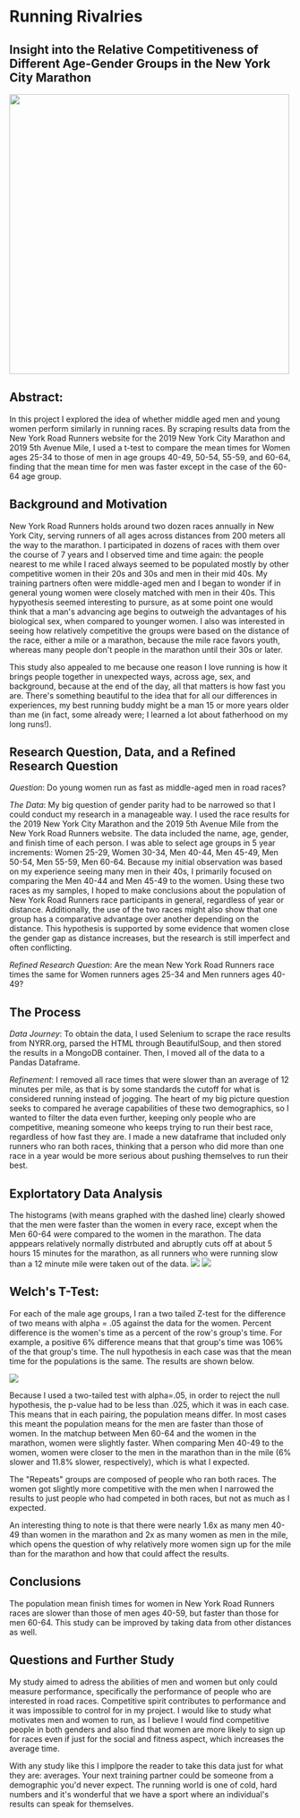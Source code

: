 
# Running Rivalries

## Insight into the Relative Competitiveness of Different Age-Gender Groups in the New York City Marathon

<img src="img/img1.png" width="500">

## Abstract: 

In this project I explored the idea of whether middle aged men and young women perform similarly in running races.  By scraping results data from the New York Road Runners website for the 2019 New York City Marathon and 2019 5th Avenue Mile, I used a t-test to compare the mean times for Women ages 25-34 to those of men in age groups 40-49, 50-54, 55-59, and 60-64, finding that the mean time for men was faster except in the case of the 60-64 age group.


## Background and Motivation
New York Road Runners holds around two dozen races annually in New York City, serving runners of all ages across distances from 200 meters all the way to the marathon.  I participated in dozens of races with them over the course of 7 years and I observed time and time again: the people nearest to me while I raced always seemed to be populated mostly by other competitive women in their 20s and 30s and men in their mid 40s.  My training partners often were middle-aged men and I began to wonder if in general young women were closely matched with men in their 40s. This hypyothesis seemed interesting to pursure, as at some point one would think that a man's advancing age begins to outweigh the advantages of his biological sex, when compared to younger women.  I also was interested in seeing how relatively competitive the groups were based on the distance of the race, either a mile or a marathon, because the mile race favors youth, whereas many people don't people in the marathon until their 30s or later.

This study also appealed to me because one reason I love running is how it brings people together in unexpected ways, across age, sex, and background, because at the end of the day, all that matters is how fast you are.  There's something beautiful to the idea that for all our differences in experiences, my best running buddy might be a man 15 or more years older than me (in fact, some already were; I learned a lot about fatherhood on my long runs!).

## Research Question, Data, and a Refined Research Question

*Question*: Do young women run as fast as middle-aged men in road races?

*The Data*: My big question of gender parity had to be narrowed so that I could conduct my research in a manageable way.  I used the race results for the 2019 New York City Marathon and the 2019 5th Avenue Mile from the New York Road Runners website.  The data included the name, age, gender, and finish time of each person.  I was able to select age groups in 5 year increments: Women 25-29, Women 30-34, Men 40-44, Men 45-49, Men 50-54, Men 55-59, Men 60-64.  Because my initial observation was based on my experience seeing many men in their 40s, I primarily focused on comparing the Men 40-44 and Men 45-49 to the women.  Using these two races as my samples, I hoped to make conclusions about the population of New York Road Runners race participants in general, regardless of year or distance.  Additionally, the use of the two races might also show that one group has a comparative advantage over another depending on the distance.  This hypothesis is supported by some evidence that women close the gender gap as distance increases, but the research is still imperfect and often conflicting.


*Refined Research Question*: Are the mean New York Road Runners race times the same for Women runners ages 25-34 and Men runners ages 40-49? 

## The Process

*Data Journey*: To obtain the data, I used Selenium to scrape the race results from NYRR.org, parsed the HTML through BeautifulSoup, and then stored the results in a MongoDB container.  Then, I moved all of the data to a Pandas Dataframe.

*Refinement*: I removed all race times that were slower than an average of 12 minutes per mile, as that is by some standards the cutoff for what is considered running instead of jogging.  The heart of my big picture question seeks to compared he average capabilities of these two demographics, so I wanted to filter the data even further, keeping only people who are competitive, meaning someone who keeps trying to run their best race, regardless of how fast they are.  I made a new dataframe that included only runners who ran both races, thinking that a person who did more than one race in a year would be more serious about pushing themselves to run their best.

## Explortatory Data Analysis
The histograms (with means graphed with the dashed line) clearly showed that the men were faster than the women in every race, except when the Men 60-64 were compared to the women in the marathon.  The data apppears relatively normally distrbuted and abruptly cuts off at about 5 hours 15 minutes for the marathon, as all runners who were running slow than a 12 minute mile were taken out of the data.
![](img/img2.png)
![](img/img3.png)

## Welch's T-Test:
For each of the male age groups, I ran a two tailed Z-test for the difference of two means with alpha = .05 against the data for the women.  Percent difference is the women's time as a percent of the row's group's time.  For example, a positive 6% difference means that that group's time was 106% of the that group's time.  The null hypothesis in each case was that the mean time for the populations is the same.  The results are shown below.

![](img/img4.png)

Because I used a two-tailed test with alpha=.05, in order to reject the null hypothesis, the p-value had to be less than .025, which it was in each case.  This means that in each pairing, the population means differ.  In most cases this meant the population means for the men are faster than those of women.  In the matchup between Men 60-64 and the women in the marathon, women were slightly faster.  When comparing Men 40-49 to the women, women were closer to the men in the marathon than in the mile (6% slower and 11.8% slower, respectively), which is what I expected.  

The "Repeats" groups are composed of people who ran both races. The women got slightly more competitive with the men when I narrowed the results to just people who had competed in both races, but not as much as I expected.

An interesting thing to note is that there were nearly 1.6x as many men 40-49 than women in the marathon and 2x as many women as men in the mile, which opens the question of why relatively more women sign up for the mile than for the marathon and how that could affect the results.


## Conclusions
The population mean finish times for women in New York Road Runners races are slower than those of men ages 40-59, but faster than those for men 60-64.  This study can be improved by taking data from other distances as well.

## Questions and Further Study
My study aimed to adress the abilities of men and women but only could measure performance, specifically the performance of people who are interested in road races.  Competitive spirit contributes to performance and it was impossible to control for in my project.  I would like to study what motivates men and women to run, as I believe I would find competitive people in both genders and also find that women are more likely to sign up for races even if just for the social and fitness aspect, which increases the average time.

With any study like this I implpore the reader to take this data just for what they are: averages.  Your next training partner could be someone from a demographic you'd never expect.  The running world is one of cold, hard numbers and it's wonderful that we have a sport where an individual's results can speak for themselves.
